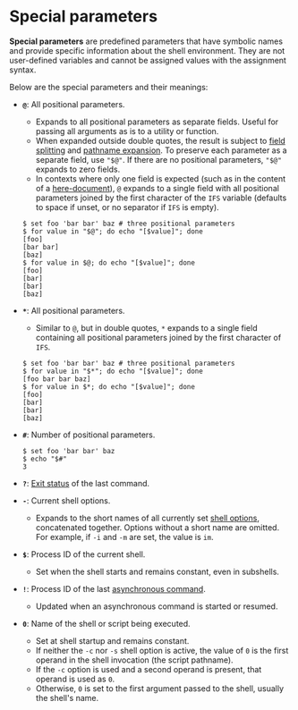 # Special parameters

**Special parameters** are predefined parameters that have symbolic names and provide specific information about the shell environment. They are not user-defined variables and cannot be assigned values with the assignment syntax.

Below are the special parameters and their meanings:

- **`@`**: All positional parameters.
    - Expands to all positional parameters as separate fields. Useful for passing all arguments as is to a utility or function.
    - When expanded outside double quotes, the result is subject to [field splitting](../words/field_splitting.md) and [pathname expansion](../words/globbing.md). To preserve each parameter as a separate field, use `"$@"`. If there are no positional parameters, `"$@"` expands to zero fields.
    - In contexts where only one field is expected (such as in the content of a [here-document](../redirections/here_documents.md)), `@` expands to a single field with all positional parameters joined by the first character of the `IFS` variable (defaults to space if unset, or no separator if `IFS` is empty).

    ```shell
    $ set foo 'bar bar' baz # three positional parameters
    $ for value in "$@"; do echo "[$value]"; done
    [foo]
    [bar bar]
    [baz]
    $ for value in $@; do echo "[$value]"; done
    [foo]
    [bar]
    [bar]
    [baz]
    ```

- **`*`**: All positional parameters.
    - Similar to `@`, but in double quotes, `*` expands to a single field containing all positional parameters joined by the first character of `IFS`.

    ```shell
    $ set foo 'bar bar' baz # three positional parameters
    $ for value in "$*"; do echo "[$value]"; done
    [foo bar bar baz]
    $ for value in $*; do echo "[$value]"; done
    [foo]
    [bar]
    [bar]
    [baz]
    ```

- **`#`**: Number of positional parameters.

    ```shell
    $ set foo 'bar bar' baz
    $ echo "$#"
    3
    ```

- **`?`**: [Exit status](../commands/exit_status.md) of the last command.

- **`-`**: Current shell options.
    - Expands to the short names of all currently set [shell options](../../options.md), concatenated together. Options without a short name are omitted. For example, if `-i` and `-m` are set, the value is `im`.

- **`$`**: Process ID of the current shell.
    - Set when the shell starts and remains constant, even in subshells.

- **`!`**: Process ID of the last [asynchronous command](../commands/lists.md#asynchronous-commands).
    - Updated when an asynchronous command is started or resumed. <!-- TODO: The value is unset until any asynchronous command is executed. -->

- **`0`**: Name of the shell or script being executed.
    - Set at shell startup and remains constant.
    - If neither the `-c` nor `-s` shell option is active, the value of `0` is the first operand in the shell invocation (the script pathname).
    - If the `-c` option is used and a second operand is present, that operand is used as `0`.
    - Otherwise, `0` is set to the first argument passed to the shell, usually the shell's name.
